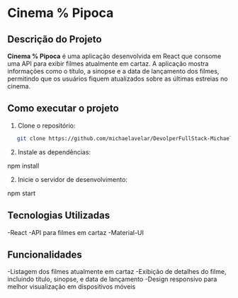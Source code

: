 # Cinema % Pipoca

## Descrição do Projeto

**Cinema % Pipoca** é uma aplicação desenvolvida em React que consome uma API para exibir filmes atualmente em cartaz. A aplicação mostra informações como o título, a sinopse e a data de lançamento dos filmes, permitindo que os usuários fiquem atualizados sobre as últimas estreias no cinema.

## Como executar o projeto

1. Clone o repositório:

```bash
   git clone https://github.com/michaelavelar/DevolperFullStack-Michael.git
```

2. Instale as dependências:

npm install


2. Inicie o servidor de desenvolvimento:

npm start


## Tecnologias Utilizadas
-React
-API para filmes em cartaz
-Material-UI

## Funcionalidades
-Listagem dos filmes atualmente em cartaz
-Exibição de detalhes do filme, incluindo título, sinopse, e data de lançamento
-Design responsivo para melhor visualização em dispositivos móveis
